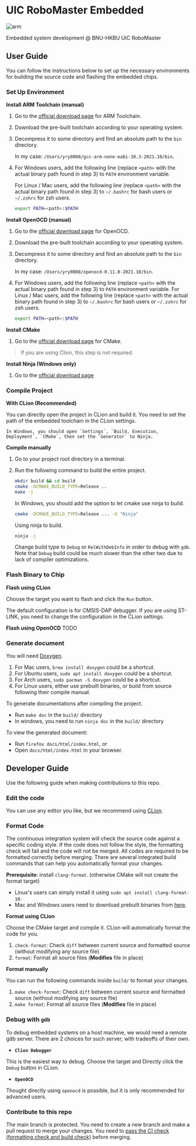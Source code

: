 # UIC RoboMaster Embedded

![arm](https://github.com/UIC-RoboMaster/UICRM-Embedded/workflows/arm%20build/badge.svg)

Embedded system development @ BNU-HKBU UIC RoboMaster

## User Guide

You can follow the instructions below to set up the necessary environments for
building the source code and flashing the embedded chips.

### Set Up Environment

**Install ARM Toolchain (manual)**

1. Go to the [official download page](https://developer.arm.com/open-source/gnu-toolchain/gnu-rm/downloads) for ARM Toolchain.
2. Download the pre-built toolchain according to your operating system.
3. Decompress it to some directory and find an absolute path to the `bin` directory.

    In my case: `/Users/yry0008/gcc-arm-none-eabi-10.3-2021.10/bin`.

4. For Windows users, add the following line (replace `<path>` with the actual binary path found in step 3) to `PATH` environment variable.

    For Linux / Mac users, add the following line (replace `<path>` with the actual binary path found in step 3) to `~/.bashrc` for bash users or `~/.zshrc` for zsh users.

    ```sh
    export PATH=<path>:$PATH
    ```

**Install OpenOCD (manual)**
1. Go to the [official download page](https://gnutoolchains.com/arm-eabi/openocd/) for OpenOCD.
2. Download the pre-built toolchain according to your operating system.
3. Decompress it to some directory and find an absolute path to the `bin` directory.

    In my case: `/Users/yry0008/openocd-0.11.0-2021.10/bin`.
4. For Windows users, add the following line (replace `<path>` with the actual binary path found in step 3) to `PATH` environment variable. For Linux / Mac users, add the following line (replace `<path>` with the actual binary path found in step 3) to `~/.bashrc` for bash users or `~/.zshrc` for zsh users.

    ```sh
    export PATH=<path>:$PATH
    ```

**Install CMake**
1. Go to the [official download page](https://cmake.org/download/) for CMake.

> If you are using Clion, this step is not required.
   
**Install Ninja (Windows only)**
1. Go to the [official download page](https://ninja-build.org)

### Compile Project

**With CLion (Recommended)**

You can directly open the project in CLion and build it.
You need to set the path of the embedded toolchain in the CLion settings.

    In Windows, you should open `Settings`, `Build, Execution, Deployment`, `CMake`, then set the `Generator` to Ninja.

**Compile manually**

1. Go to your project root directory in a terminal.
2. Run the following command to build the entire project.

    ```sh
    mkdir build && cd build
    cmake -DCMAKE_BUILD_TYPE=Release ..
    make -j
    ```
    In Windows, you should add the option to let cmake use ninja to build.
    ```sh
    cmake -DCMAKE_BUILD_TYPE=Release ... -G "Ninja"
    ```
    Using ninja to build.
    ```sh
    ninja -j
    ```
   
    Change build type to `Debug` or `RelWithDebInfo` in order to debug with `gdb`. Note that `Debug` build could be much slower than the other two due to lack of compiler optimizations.

### Flash Binary to Chip

**Flash using CLion**

Choose the target you want to flash and click the `Run` button.

The default configuration is for CMSIS-DAP debugger. If you are using ST-LINK,
you need to change the configuration in the CLion settings.

**Flash using OpenOCD**
TODO

### Generate document

You will need [Doxygen](https://www.doxygen.nl/index.html).

1. For Mac users, `brew install doxygen` could be a shortcut.
2. For Ubuntu users, `sudo apt install doxygen` could be a shortcut.
3. For Arch users, `sudo pacman -S doxygen` could be a shortcut.
4. For Linux users, either use prebuilt binaries, or build from source following their compile manual.

To generate documentations after compiling the project.

- Run `make doc` in the `build/` directory
- In windows, you need to run `ninja doc` in the `build/` directory

To view the generated document:

- Run `firefox docs/html/index.html`, or
- Open `docs/html/index.html` in your browser.

## Developer Guide

Use the following guide when making contributions to this repo.

### Edit the code
You can use any editor you like, but we recommend using [CLion](https://www.jetbrains.com/clion/).

### Format Code

The continuous integration system will check the source code against
a specific coding style. If the code does not follow the style, the
formatting check will fail and the code will not be merged.
All codes are required to be formatted correctly before merging. There are several
integrated build commands that can help you automatically format your changes.

**Prerequisite**: install `clang-format`. (otherwise CMake will not create the format target)

* Linux's users can simply install it using `sudo apt install clang-format-10`.
* Mac and Windows users need to download prebuilt binaries from [here](https://releases.llvm.org/download.html).

**Format using CLion**

Choose the CMake target and compile it. CLion will automatically format the code for you.
1. `check-format`: Check `diff` between current source and formatted source (without modifying any source file)
2. `format`: Format all source files (**Modifies** file in place)

**Format manually**

You can run the following commands inside `build/` to format your changes.

1. `make check-format`: Check `diff` between current source and formatted source (without modifying any source file)
2. `make format`: Format all source files (**Modifies** file in place)

### Debug with `gdb`

To debug embedded systems on a host machine, we would need a remote gdb server.
There are 2 choices for such server, with tradeoffs of their own.

* **`Clion Debugger`**
    
This is the easiest way to debug. Choose the target and Directly click the `Debug` button in CLion.

* **`OpenOCD`**

Thought directly using `openocd` is possible, but it is only recommended for advanced users.

### Contribute to this repo

The main branch is protected. You need to create a new branch and make a pull request to merge your changes. You need to
<u>pass the CI check (formatting check and build check)</u> before merging.